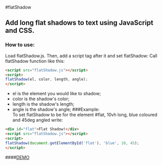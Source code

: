 #flatShadow
## Add long flat shadows to text using JavaScript and CSS.
### How to use:
Load flatShadow.js.
Then, add a script tag after it and set flatShadow:
Call flatShadow function like this:
```html
<script src="flatShadow.js"></script>
<script>
flatShadow(el, color, length, angle);
</script>
```
- el is the element you would like to shadow;
- color is the shadow's color;
- length is the shadow's length;
- angle is the shadow's angle;
###Example:<br />
To set flatShadow to be for the element #flat, 10vh long, blue coloured and 45deg angled write:
```html
<div id="flat">Flat Shadow!</div>
<script src="flatShadow.js"></script>
<script>
flatShadow(document.getElementById('flat'), 'blue', 10, 45);
</script>
```
####[DEMO](http://aniddan.github.io/flatShadow)
